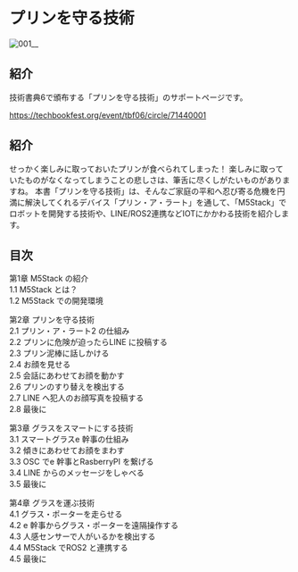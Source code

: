 # プリンを守る技術  

![001__](https://user-images.githubusercontent.com/31365453/55197680-9ed3dc00-51f6-11e9-9458-941c1f5f4a52.png)  


## 紹介  
技術書典6で頒布する「プリンを守る技術」のサポートページです。  

https://techbookfest.org/event/tbf06/circle/71440001  

## 紹介  
せっかく楽しみに取っておいたプリンが食べられてしまった！ 楽しみに取っていたものがなくなってしまうことの悲しさは、筆舌に尽くしがたいものがありますね。 本書「プリンを守る技術」は、そんなご家庭の平和へ忍び寄る危機を円満に解決してくれるデバイス「プリン・ア・ラート」を通して、「M5Stack」でロボットを開発する技術や、LINE/ROS2連携などIOTにかかわる技術を紹介します。  


## 目次  
  
第1章 M5Stack の紹介  
1.1 M5Stack とは？   
1.2 M5Stack での開発環境  
  
第2章 プリンを守る技術  
2.1 プリン・ア・ラート2 の仕組み  
2.2 プリンに危険が迫ったらLINE に投稿する  
2.3 プリン泥棒に話しかける  
2.4 お顔を見せる  
2.5 会話にあわせてお顔を動かす  
2.6 プリンのすり替えを検出する  
2.7 LINE へ犯人のお顔写真を投稿する  
2.8 最後に  
  
第3章 グラスをスマートにする技術  
3.1 スマートグラスe 幹事の仕組み  
3.2 傾きにあわせてお顔をまわす  
3.3 OSC でe 幹事とRasberryPI を繋げる  
3.4 LINE からのメッセージをしゃべる  
3.5 最後に  
  
第4章 グラスを運ぶ技術  
4.1 グラス・ポーターを走らせる  
4.2 e 幹事からグラス・ポーターを遠隔操作する  
4.3 人感センサーで人がいるかを検出する  
4.4 M5Stack でROS2 と連携する  
4.5 最後に  
